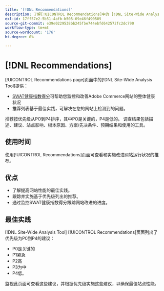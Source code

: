 ```yaml
---
title: '[!DNL Recommendations]'
description: 了解[!UICONTROL Recommendations]中的 [!DNL Site-Wide Analysis Tool]选项卡、使用时间、优点和最佳实践。
exl-id: 17ff57e2-5b51-4afb-b505-09e46f490509
source-git-commit: e39e0229538bb245fbe744ebfd642572fc2dc790
workflow-type: tm+mt
source-wordcount: '176'
ht-degree: 0%

---
```


# [!DNL Recommendations]

[!UICONTROL Recommendations page]页面中的[!DNL Site-Wide Analysis Tool]提供：

* [SWAT健康指数得分](#swat-health-index.md)可帮助您监控和改善Adobe Commerce网站的整体健康状况
* 推荐列表基于最佳实践，可解决在您的网站上检测到的问题。

推荐按优先级从PO到P4排序，其中PO是关键的，P4是低的。 调查结果包括描述、建议、站点影响、根本原因、方案/先决条件、预期结果和使用的工具。

## 使用时间

使用[!UICONTROL Recommendations]页面可查看和实施改进网站运行状况的推荐。

## 优点

* 了解提高网站性能的最佳实践。
* 跟踪并实施基于优先级列出的推荐。
* 通过监控SWAT健康指数得分跟踪网站改进的进度。

## 最佳实践

[!DNL Site-Wide Analysis Tool] [!UICONTROL Recommendations]页面列出了优先级为P0到P4的建议：

* P0是关键的
* P1紧急
* P2高
* P3为中
* P4低。

监视此页面可查看这些建议，并根据优先级实施这些建议，以确保最佳站点性能。
